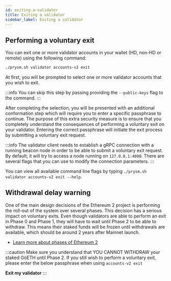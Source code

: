 ```yaml
---
id: exiting-a-validator
title: Exiting a validator
sidebar_label: Exiting a validator
---
```


## Performing a voluntary exit

You can exit one or more validator accounts in your wallet (HD, non-HD or remote) using the following command:

```bash
./prysm.sh validator accounts-v2 exit
```

At first, you will be prompted to select one or more validator accounts that you wish to exit.

:::info
You can skip this step by passing providing the `--public-keys` flag to the command.
:::

After completing the selection, you will be presented with an additional conformation step which will require you to enter a specific passphrase to continue. The purpose of this extra security measure is to ensure that you completely understand the consequences of performing a voluntary exit on your validator. Entering the correct passphrase will initiate the exit process by submitting a voluntary exit request.

:::info
The validator client needs to establish a gRPC connection with a running beacon node in order to be able to submit a voluntary exit request. By default, it will try to access a node running on `127.0.0.1:4000`. There are several flags that you can use to modify the connection parameters.
:::

You can view all available command line flags by typing `./prysm.sh validator accounts-v2 exit --help`.

## Withdrawal delay warning

One of the main design decisions of the Ethereum 2 project is performing the roll-out of the system over several phases. This decision has a serious impact on voluntary exits. Even though validators are able to perform an exit in Phase 0 and Phase 1, they will have to wait until Phase 2 to be able to withdraw. This means their staked funds will be frozen until withdrawals are available, which should be around 2 years after Mainnet launch.

* [Learn more about phases of Ethereum 2](https://docs.ethhub.io/ethereum-roadmap/ethereum-2.0/eth-2.0-phases/)

:::caution
Make sure you understand that YOU CANNOT WITHDRAW your staked GöETH until Phase 2. If you still wish to perform a voluntary exit, please enter the below passphrase when using `accounts-v2 exit`

**Exit my validator**
:::